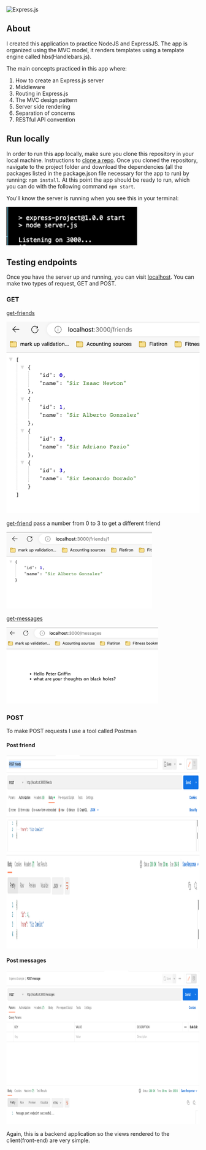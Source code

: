 ![Express.js](https://th.bing.com/th/id/R.08b7f631b8ae989e2b8d1bda66d3168a?rik=L5%2ftOazF7nQGAQ&riu=http%3a%2f%2fcharantechnologies.com%2fimages%2fcourses%2fexpressjs.png&ehk=i%2bBGgc8QBhKzJkExK4gz1xcOGHo5MLtoyzEllxuUiAc%3d&risl=&pid=ImgRaw&r=0)

## About
 I created this application to practice NodeJS and ExpressJS. The app is organized using the MVC model,
 it renders templates using a template engine called hbs(Handlebars.js).
 
 The main concepts practiced in this app where:
 
 1. How to create an Express.js server
 2. Middleware 
 3. Routing in Express.js
 4. The MVC design pattern
 5. Server side rendering
 6. Separation of concerns
 7. RESTful API convention
 
 ## Run locally 
 
 In order to run this app locally, make sure you clone this repository in your local machine. Instructions to [clone a repo](https://docs.github.com/en/repositories/creating-and-managing-repositories/cloning-a-repository). Once you cloned the repository, navigate to the project folder and download the dependencies (all the packages listed in the package.json file necessary for the app to run) by running: `npm install`. At this point the app should be ready to run, which you can do with the following command `npm start`.

 You'll know the server is running when you see this in your terminal: 

 <img src="public/images/server-output.png" height="100">

 ## Testing endpoints

 Once you have the server up and running, you can visit [localhost](http://localhost:3000/). You can make two types of request, GET and POST.
 
  ### GET
  
  [get-friends](http://localhost:3000/friends)

   <img src="public/images/get-friends.png" height="500">
  
  [get-friend](http://localhost:3000/friends/1) pass a number from 0 to 3 to get a different friend

   <img src="public/images/get-friend.png" height="200">
  
  [get-messages](http://localhost:3000/messages)

   <img src="public/images/get-messages.png" height="200">
  
  ### POST
  
  To make POST requests I use a tool called Postman

  #### Post friend 

  <img src="public/images/post-friends.png" height="250">

  <img src="public/images/post-friends-response.png" height="250">

  #### Post messages

  <img src="public/images/post-messages.png" height="400">

  Again, this is a backend application so the views rendered to the client(front-end) are very simple.
  
  
  
 
 
 
 

